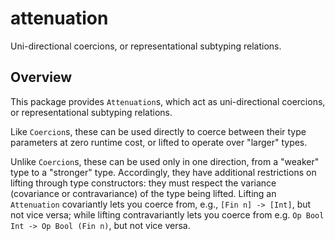 # attenuation

Uni-directional coercions, or representational subtyping relations.

## Overview

This package provides `Attenuation`s, which act as uni-directional coercions, or
representational subtyping relations.

Like `Coercion`s, these can be used directly to coerce between their type
parameters at zero runtime cost, or lifted to operate over "larger" types.

Unlike `Coercion`s, these can be used only in one direction, from a "weaker"
type to a "stronger" type.  Accordingly, they have additional restrictions on
lifting through type constructors: they must respect the variance (covariance or
contravariance) of the type being lifted.  Lifting an `Attenuation` covariantly
lets you coerce from, e.g., `[Fin n] -> [Int]`, but not vice versa; while
lifting contravariantly lets you coerce from e.g. `Op Bool Int -> Op Bool (Fin
n)`, but not vice versa.
